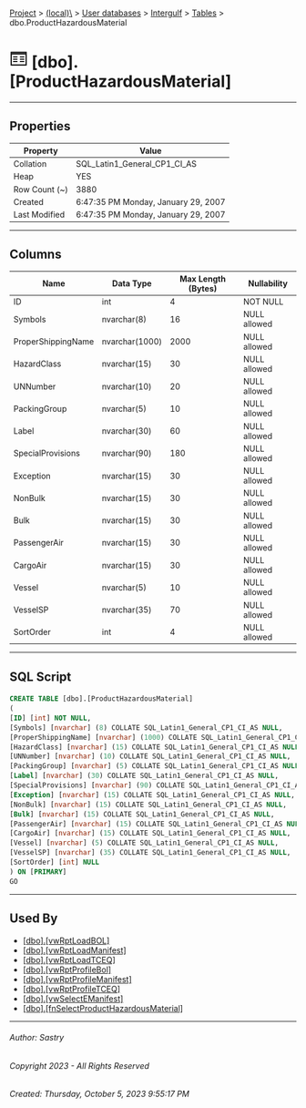 #### 

[Project](../../../../index.md) > [(local)\\](../../../index.md) > [User databases](../../index.md) > [Intergulf](../index.md) > [Tables](Tables.md) > dbo.ProductHazardousMaterial

# ![Tables](../../../../Images/Table32.png) [dbo].[ProductHazardousMaterial]

---

## <a name="#properties"></a>Properties

| Property | Value |
|---|---|
| Collation | SQL_Latin1_General_CP1_CI_AS |
| Heap | YES |
| Row Count (~) | 3880 |
| Created | 6:47:35 PM Monday, January 29, 2007 |
| Last Modified | 6:47:35 PM Monday, January 29, 2007 |


---

## <a name="#columns"></a>Columns

| Name | Data Type | Max Length (Bytes) | Nullability |
|---|---|---|---|
| ID | int | 4 | NOT NULL |
| Symbols | nvarchar(8) | 16 | NULL allowed |
| ProperShippingName | nvarchar(1000) | 2000 | NULL allowed |
| HazardClass | nvarchar(15) | 30 | NULL allowed |
| UNNumber | nvarchar(10) | 20 | NULL allowed |
| PackingGroup | nvarchar(5) | 10 | NULL allowed |
| Label | nvarchar(30) | 60 | NULL allowed |
| SpecialProvisions | nvarchar(90) | 180 | NULL allowed |
| Exception | nvarchar(15) | 30 | NULL allowed |
| NonBulk | nvarchar(15) | 30 | NULL allowed |
| Bulk | nvarchar(15) | 30 | NULL allowed |
| PassengerAir | nvarchar(15) | 30 | NULL allowed |
| CargoAir | nvarchar(15) | 30 | NULL allowed |
| Vessel | nvarchar(5) | 10 | NULL allowed |
| VesselSP | nvarchar(35) | 70 | NULL allowed |
| SortOrder | int | 4 | NULL allowed |


---

## <a name="#sqlscript"></a>SQL Script

```sql
CREATE TABLE [dbo].[ProductHazardousMaterial]
(
[ID] [int] NOT NULL,
[Symbols] [nvarchar] (8) COLLATE SQL_Latin1_General_CP1_CI_AS NULL,
[ProperShippingName] [nvarchar] (1000) COLLATE SQL_Latin1_General_CP1_CI_AS NULL,
[HazardClass] [nvarchar] (15) COLLATE SQL_Latin1_General_CP1_CI_AS NULL,
[UNNumber] [nvarchar] (10) COLLATE SQL_Latin1_General_CP1_CI_AS NULL,
[PackingGroup] [nvarchar] (5) COLLATE SQL_Latin1_General_CP1_CI_AS NULL,
[Label] [nvarchar] (30) COLLATE SQL_Latin1_General_CP1_CI_AS NULL,
[SpecialProvisions] [nvarchar] (90) COLLATE SQL_Latin1_General_CP1_CI_AS NULL,
[Exception] [nvarchar] (15) COLLATE SQL_Latin1_General_CP1_CI_AS NULL,
[NonBulk] [nvarchar] (15) COLLATE SQL_Latin1_General_CP1_CI_AS NULL,
[Bulk] [nvarchar] (15) COLLATE SQL_Latin1_General_CP1_CI_AS NULL,
[PassengerAir] [nvarchar] (15) COLLATE SQL_Latin1_General_CP1_CI_AS NULL,
[CargoAir] [nvarchar] (15) COLLATE SQL_Latin1_General_CP1_CI_AS NULL,
[Vessel] [nvarchar] (5) COLLATE SQL_Latin1_General_CP1_CI_AS NULL,
[VesselSP] [nvarchar] (35) COLLATE SQL_Latin1_General_CP1_CI_AS NULL,
[SortOrder] [int] NULL
) ON [PRIMARY]
GO

```


---

## <a name="#usedby"></a>Used By

* [[dbo].[vwRptLoadBOL]](../Views/dbo_vwRptLoadBOL.md)
* [[dbo].[vwRptLoadManifest]](../Views/dbo_vwRptLoadManifest.md)
* [[dbo].[vwRptLoadTCEQ]](../Views/dbo_vwRptLoadTCEQ.md)
* [[dbo].[vwRptProfileBol]](../Views/dbo_vwRptProfileBol.md)
* [[dbo].[vwRptProfileManifest]](../Views/dbo_vwRptProfileManifest.md)
* [[dbo].[vwRptProfileTCEQ]](../Views/dbo_vwRptProfileTCEQ.md)
* [[dbo].[vwSelectEManifest]](../Views/dbo_vwSelectEManifest.md)
* [[dbo].[fnSelectProductHazardousMaterial]](../Programmability/Functions/Table-valued_Functions/dbo_fnSelectProductHazardousMaterial.md)


---

###### Author:  Sastry

###### Copyright 2023 - All Rights Reserved

###### Created: Thursday, October 5, 2023 9:55:17 PM

